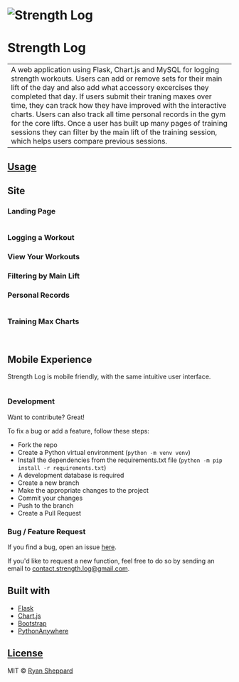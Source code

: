 # ![Strength Log]()
# Strength Log
<table>
<tr>
<td>
  A web application using Flask, Chart.js and MySQL for logging strength workouts. Users can add or remove sets for their main lift of the day and also add what accessory excercises they completed that day. If users submit their traning maxes over time, they can track how they have improved with the interactive charts. Users can also track all time personal records in the gym for the core lifts.
  Once a user has built up many pages of training sessions they can filter by the main lift of the training session, which helps users compare previous sessions.
</td>
</tr>
</table>


## [Usage](https://www.strengthlog.app/)   


## Site

### Landing Page
![]()

### Logging a Workout

### View Your Workouts

### Filtering by Main Lift

### Personal Records 
![]()

### Training Max Charts
![]()
![]()
![]()


## Mobile Experience
Strength Log is mobile friendly, with the same intuitive user interface.


![]()

### Development
Want to contribute? Great!

To fix a bug or add a feature, follow these steps:

- Fork the repo
- Create a Python virtual environment (`python -m venv venv`)
- Install the dependencies from the requirements.txt file (`python -m pip install -r requirements.txt`)
- A development database is required
- Create a new branch
- Make the appropriate changes to the project
- Commit your changes
- Push to the branch
- Create a Pull Request 

### Bug / Feature Request

If you find a bug, open an issue [here](https://github.com/Rshep3087/strength_log/issues).

If you'd like to request a new function, feel free to do so by sending an email to contact.strength.log@gmail.com.

## Built with 

- [Flask](https://flask.palletsprojects.com/en/1.1.x/)
- [Chart.js](https://www.chartjs.org/)
- [Bootstrap](http://getbootstrap.com/)
- [PythonAnywhere](pythonanywhere.com/)


## [License](https://github.com/Rshep3087/strength_log/blob/master/LICENSE)

MIT © [Ryan Sheppard](https://github.com/Rshep3087)
